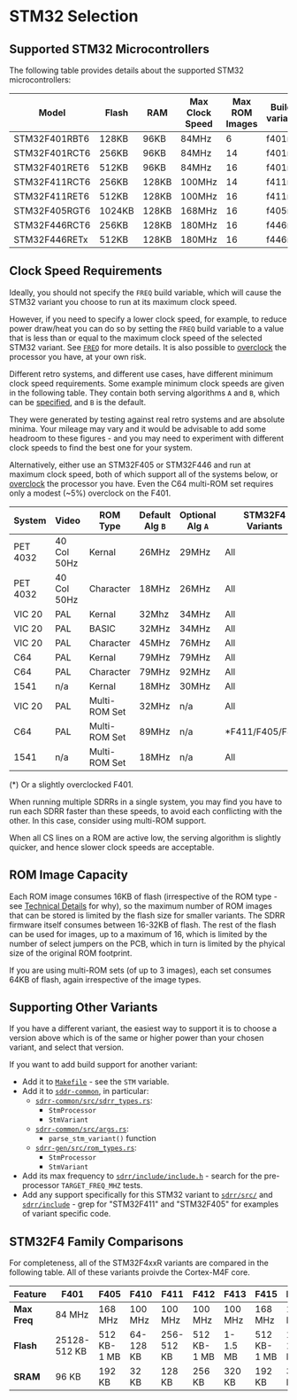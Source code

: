 # STM32 Selection

## Supported STM32 Microcontrollers

The following table provides details about the supported STM32 microcontrollers:

| Model | Flash | RAM | Max Clock Speed | Max ROM Images | Build variant |
|-------|-------|-----|-----------------|----------------|---------------|
| STM32F401RBT6 | 128KB | 96KB | 84MHz | 6 | f401rb |
| STM32F401RCT6 | 256KB | 96KB | 84MHz | 14 | f401rc |
| STM32F401RET6 | 512KB | 96KB | 84MHz | 16 | f401re |
| STM32F411RCT6 | 256KB | 128KB | 100MHz | 14 | f411rc |
| STM32F411RET6 | 512KB | 128KB | 100MHz | 16 | f411re |
| STM32F405RGT6 | 1024KB | 128KB | 168MHz | 16 | f405rg |
| STM32F446RCT6 | 256KB | 128KB | 180MHz | 16 | f446rc |
| STM32F446RETx | 512KB | 128KB | 180MHz | 16 | f446re |

## Clock Speed Requirements

Ideally, you should not specify the `FREQ` build variable, which will cause the STM32 variant you choose to run at its maximum clock speed.

However, if you need to specify a lower clock speed, for example, to reduce power draw/heat you can do so by setting the `FREQ` build variable to a value that is less than or equal to the maximum clock speed of the selected STM32 variant.  See [`FREQ`](/docs/CONFIGURATION.md#freq) for more details.  It is also possible to [overclock](/docs/CONFIGURATION.md#overclock) the processor you have, at your own risk.

Different retro systems, and different use cases, have different minimum clock speed requirements.  Some example minimum clock speeds are given in the following table.  They contain both serving algorithms `A` and `B`, which can be [specified](/docs/CONFIGURATION.md#serve_alg), and `B` is the default.

They were generated by testing against real retro systems and are absolute minima.  Your mileage may vary and it would be advisable to add some headroom to these figures - and you may need to experiment with different clock speeds to find the best one for your system.

Alternatively, either use an STM32F405 or STM32F446 and run at maximum clock speed, both of which support all of the systems below, or [overclock](/docs/CONFIGURATION.md#overclock) the processor you have.  Even the C64 multi-ROM set requires only a modest (~5%) overclock on the F401.

| System | Video | ROM Type | Default Alg `B` | Optional Alg `A` | STM32F4 Variants | Release Measured | Notes |
|--------|-------|----------|-------|-------|------------------------|------------------|-------|
| PET 4032 | 40 Col 50Hz | Kernal | 26MHz | 29MHz | All | v0.2.1 | $E000 tested |
| PET 4032 | 40 Col 50Hz | Character | 18MHz | 26MHz | All | v0.2.1 | |
| VIC 20 | PAL | Kernal | 32Mhz | 34MHz | All | v0.2.1 | |
| VIC 20 | PAL | BASIC | 32MHz | 34MHz | All | v0.2.1 | |
| VIC 20 | PAL | Character | 45MHz | 76MHz | All | v0.2.1 | |
| C64 | PAL | Kernal | 79MHz | 79MHz | All | v0.2.1 | |
| C64 | PAL | Character | 79MHz | 92MHz | All | v0.2.1 | |
| 1541 | n/a | Kernal | 18MHz | 30MHz | All | v0.2.1 | $C000 tested |
| VIC 20 | PAL | Multi-ROM Set | 32MHz | n/a | All | v0.2.1 | Kernal+BASIC |
| C64 | PAL | Multi-ROM Set | 89MHz | n/a | *F411/F405/F446 | v0.2.1 | Kernal+BASIC+Char |
| 1541 | n/a | Multi-ROM Set | 18MHz | n/a | All | v0.2.1 | $C000+$E000 |

(*) Or a slightly overclocked F401.

When running multiple SDRRs in a single system, you may find you have to run each SDRR faster than these speeds, to avoid each conflicting with the other.  In this case, consider using multi-ROM support.

When all CS lines on a ROM are active low, the serving algorithm is slightly quicker, and hence slower clock speeds are acceptable.

## ROM Image Capacity

Each ROM image consumes 16KB of flash (irrespective of the ROM type - see [Technical Details](/docs/TECHNICAL-DETAILS.md) for why), so the maximum number of ROM images that can be stored is limited by the flash size for smaller variants.  The SDRR firmware itself consumes between 16-32KB of flash.  The rest of the flash can be used for images, up to a maximum of 16, which is limited by the number of select jumpers on the PCB, which in turn is limited by the phyical size of the original ROM footprint.

If you are using multi-ROM sets (of up to 3 images), each set consumes 64KB of flash, again irrespective of the image types.

## Supporting Other Variants

If you have a different variant, the easiest way to support it is to choose a version above which is of the same or higher power than your chosen variant, and select that version.

If you want to add build support for another variant:

- Add it to [`Makefile`](/Makefile) - see the `STM` variable.
- Add it to [`sddr-common`](/sdrr-common), in particular:
  - [`sdrr-common/src/sdrr_types.rs`](sdrr-common/src/sdrr_types.rs):
    - `StmProcessor`
    - `StmVariant`
  - [`sdrr-common/src/args.rs`](sdrr-common/src/args.rs):
    - `parse_stm_variant()` function
  - [`sdrr-gen/src/rom_types.rs`](sdrr-gen/src/rom_types.rs):
    - `StmProcessor`
    - `StmVariant`
- Add its max frequency to [`sdrr/include/include.h`](/sdrr/include/include.h) - search for the pre-processor `TARGET_FREQ_MHZ` tests.
- Add any support specifically for this STM32 variant to [`sdrr/src/`](/sdrr/src/) and [`sdrr/include`](/sdrr/include/) - grep for "STM32F411" and "STM32F405" for examples of variant specific code.

## STM32F4 Family Comparisons

For completeness, all of the STM32F4xxR variants are compared in the following table.  All of these variants proivde the Cortex-M4F core.

| Feature | F401 | F405 | F410 | F411 | F412 | F413 | F415 | F423 | F446 |
|---------|------|------|------|------|------|------|------|------|------|
| **Max Freq** | 84 MHz | 168 MHz | 100 MHz | 100 MHz | 100 MHz | 100 MHz | 168 MHz | 100 MHz | 180 MHz |
| **Flash** | 25128-512 KB | 512 KB-1 MB | 64-128 KB | 256-512 KB | 512 KB-1 MB | 1-1.5 MB | 512 KB-1 MB | 1-1.5 MB | 256-512 KB |
| **SRAM** | 96 KB | 192 KB | 32 KB | 128 KB | 256 KB | 320 KB | 192 KB | 320 KB | 128 KB |
